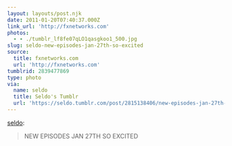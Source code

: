 ```yaml
---
layout: layouts/post.njk
date: 2011-01-20T07:40:37.000Z
link_url: 'http://fxnetworks.com'
photos:
  - - ./tumblr_lf8fe07qLO1qasgkoo1_500.jpg
slug: seldo-new-episodes-jan-27th-so-excited
source:
  title: fxnetworks.com
  url: 'http://fxnetworks.com'
tumblrid: 2839477869
type: photo
via:
  name: seldo
  title: Seldo's Tumblr
  url: 'https://seldo.tumblr.com/post/2815138406/new-episodes-jan-27th-so-excited'
---
```

<p><a href="http://seldo.tumblr.com/post/2815138406/new-episodes-jan-27th-so-excited" class="tumblr_blog">seldo</a>:</p>

<blockquote><p>NEW EPISODES JAN 27TH SO EXCITED</p></blockquote>
